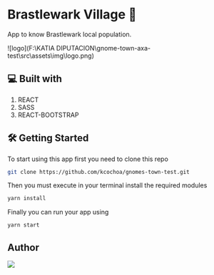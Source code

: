 # Brastlewark Village 🧐

App to know Brastlewark local population.

![logo](F:\KATIA DIPUTACION\gnome-town-axa-test\src\assets\img\logo.png)



## 💻 Built with

1. REACT
2. SASS
3. REACT-BOOTSTRAP



## 🛠️ Getting Started

To start using this app first you need to clone this repo

```bash
git clone https://github.com/kcochoa/gnomes-town-test.git
```

Then you must execute in your terminal install the required modules

```bash
yarn install
```

Finally you can run your app using 

```bash
yarn start
```

## Author

[![](https://avatars.githubusercontent.com/u/48605886?s=460&v=4)](https://github.com/kcochoa)